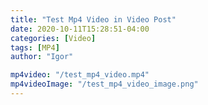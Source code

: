 ```yaml
---
title: "Test Mp4 Video in Video Post"
date: 2020-10-11T15:28:51-04:00
categories: [Video]
tags: [MP4]
author: "Igor"

mp4video: "/test_mp4_video.mp4"
mp4videoImage: "/test_mp4_video_image.png"
---
```

